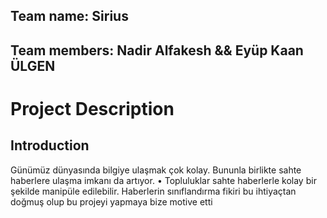 ## Team name:  Sirius

## Team members:  Nadir Alfakesh  && Eyüp Kaan ÜLGEN 

# Project Description
  ## Introduction
  Günümüz dünyasında bilgiye ulaşmak çok
kolay. Bununla birlikte sahte haberlere
ulaşma imkanı da artıyor.
• Topluluklar sahte haberlerle kolay bir
şekilde manipüle edilebilir.
Haberlerin sınıflandırma fikiri bu ihtiyaçtan doğmuş olup bu projeyi yapmaya bize motive etti
  
